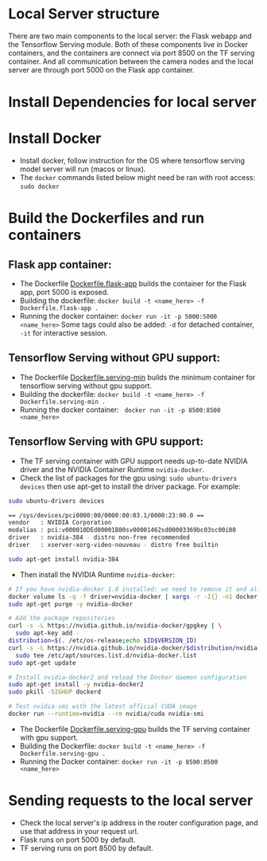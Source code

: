 # Local Server structure  
There are two main components to the local server: the Flask webapp and the Tensorflow Serving module. Both of these components live in Docker containers, and the containers are connect via port 8500 on the TF serving container. And all communication between the camera nodes and the local server are through port 5000 on the Flask app container.

# Install Dependencies for local server 
<!-- **PLEASE USE VIRTUALENV**  
In a virtual env:  
1. In the ```sanus_face_server``` root directory, run ```pip install -r requirements.txt ```  
2. Build dlib python bindings. (Don't use pip if there's CUDA/CuDNN installations on the system) Download [Dlib source](http://dlib.net/files/dlib-19.15.tar.bz2), untar, cd into the directory and run ```python setup.py install``` in your virtualenv. -->


# Install Docker
* Install docker, follow instruction for the OS where tensorflow serving model server will run (macos or linux).  
* The ```docker``` commands listed below might need be ran with root access: ```sudo docker```  

# Build the Dockerfiles and run containers  
## Flask app container:  
* The Dockerfile [Dockerfile.flask-app](https://github.com/sanus-solutions/sanus_face_server/blob/server_dev/Dockerfile.flask-app) builds the container for the Flask app, port 5000 is exposed.  
* Building the dockerfile: ```docker build -t <name_here> -f Dockerfile.flask-app .```  
* Running the docker container: ```docker run -it -p 5000:5000 <name_here>``` Some tags could also be added: ```-d``` for detached container, ```-it``` for interactive session.  

## Tensorflow Serving without GPU support:  
* The Dockerfile [Dockerfile.serving-min](https://github.com/sanus-solutions/sanus_face_server/blob/server_dev/Dockerfile.serving-min) builds the minimum container for tensorflow serving without gpu support.  
* Building the dockerfile: ```docker build -t <name_here> -f Dockerfile.serving-min .```  
* Running the docker container: ``` docker run -it -p 8500:8500 <name_here>```

<!-- 1. There are 2 Dockerfiles. [Dockerfile](https://github.com/sanus-solutions/sanus-face-server/blob/master/Dockerfile) builds the minimal tensorflow serving container without GPU support, and [Dockerfile.devel](https://github.com/sanus-solutions/sanus-face-server/blob/master/Dockerfile.devel)(**Still in development**) builds the tensorflow serving container with GPU support. Note that the GPU support build uses bazel and will eat up all your RAM.  
2. Build the container with: ```docker build --pull -t <your_image_name_here> .```  
    or ```docker build --pull -t <your_image_name_here> -f Dockerfile.devel-gpu .``` 
3. Now run a container with: ```docker run --name <your_container_name_here> -it <your_image_name_here> bash```  
and this will start an interactive bash shell in the container. Now you can run the model server with the following:  
```tensorflow_model_server --port=8500 --model_name=saved_model --model_base_path=/models``` Now the model server should be running in your Docker container. Note that you might have to ```cd ..``` once you're in the container bash. Just make sure you're in a directory that there's a ```\models``` directory.   -->

## Tensorflow Serving with GPU support:  
* The TF serving container with GPU support needs up-to-date NVIDIA driver and the NVIDIA Container Runtime ```nvidia-docker```.  
* Check the list of packages for the gpu using: ```sudo ubuntu-drivers devices``` then use apt-get to install the driver package. For example:  
```sh
sudo ubuntu-drivers devices

== /sys/devices/pci0000:00/0000:00:03.1/0000:23:00.0 ==
vendor   : NVIDIA Corporation  
modalias : pci:v000010DEd00001B80sv00001462sd00003369bc03sc00i00  
driver   : nvidia-384 - distro non-free recommended  
driver   : xserver-xorg-video-nouveau - distro free builtin

sudo apt-get install nvidia-384
```  

* Then install the NVIDIA Runtime ```nvidia-docker```:  
```sh
# If you have nvidia-docker 1.0 installed: we need to remove it and all existing GPU containers
docker volume ls -q -f driver=nvidia-docker | xargs -r -I{} -n1 docker ps -q -a -f volume={} | xargs -r docker rm -f
sudo apt-get purge -y nvidia-docker

# Add the package repositories
curl -s -L https://nvidia.github.io/nvidia-docker/gpgkey | \
  sudo apt-key add -
distribution=$(. /etc/os-release;echo $ID$VERSION_ID)
curl -s -L https://nvidia.github.io/nvidia-docker/$distribution/nvidia-docker.list | \
  sudo tee /etc/apt/sources.list.d/nvidia-docker.list
sudo apt-get update

# Install nvidia-docker2 and reload the Docker daemon configuration
sudo apt-get install -y nvidia-docker2
sudo pkill -SIGHUP dockerd

# Test nvidia-smi with the latest official CUDA image
docker run --runtime=nvidia --rm nvidia/cuda nvidia-smi
```

* The Dockerfile [Dockerfile.serving-gpu](https://github.com/sanus-solutions/sanus_face_server/blob/server_dev/Dockerfile.serving-gpu) builds the TF serving container with gpu support.  
* Building the Dockerfile: ```docker build -t <name_here> -f Dockerfile.serving-gpu .```  
* Running the Docker container: ```docker run -it -p 8500:8500 <name_here>```  


<!-- # Run the local server
In the virtual env that you installed all the dependencies:  
1. In the repo root: ```export FLASK_APP=app.py```
2. Run ```flask run --host=0.0.0.0```
3. You might have to do: ```iptables -I INPUT -p tcp --dport 5000 -j ACCEPT``` to allow port 5000 traffic for Flask.   -->

# Sending requests to the local server
* Check the local server's ip address in the router configuration page, and use that address in your request url.  
* Flask runs on port 5000 by default.  
* TF serving runs on port 8500 by default.